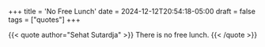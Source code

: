 +++
title = 'No Free Lunch'
date = 2024-12-12T20:54:18-05:00
draft = false
tags = ["quotes"]
+++

{{< quote author="Sehat Sutardja" >}}
There is no free lunch.
{{< /quote >}}
